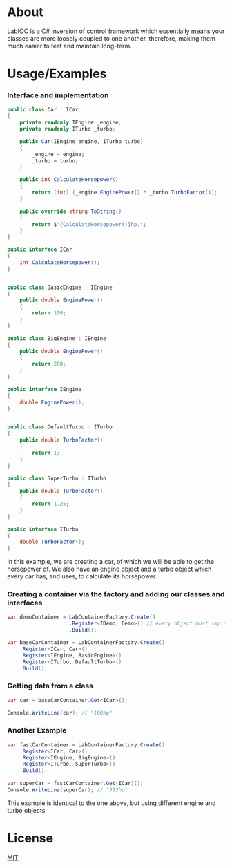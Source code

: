 # About
 LabIOC is a C# inversion of control framework which essentially means your classes 
 are more loosely coupled to one another, therefore, making them much easier to 
 test and maintain long-term.

# Usage/Examples

### Interface and implementation
```c#
public class Car : ICar
{
    private readonly IEngine _engine;
    private readonly ITurbo _turbo;

    public Car(IEngine engine, ITurbo turbo)
    {
        _engine = engine;
        _turbo = turbo;
    }

    public int CalculateHorsepower()
    {
        return (int) (_engine.EnginePower() * _turbo.TurboFactor());
    }

    public override string ToString()
    {
        return $"{CalculateHorsepower()}hp.";
    }
}

public interface ICar
{
    int CalculateHorsepower();
}


public class BasicEngine : IEngine
{
    public double EnginePower()
    {
        return 100;
    }
}

public class BigEngine : IEngine
{
    public double EnginePower()
    {
        return 200;
    }
}

public interface IEngine
{
    double EnginePower();
}


public class DefaultTurbo : ITurbo
{
    public double TurboFactor()
    {
        return 1;
    }
}

public class SuperTurbo : ITurbo
{
    public double TurboFactor()
    {
        return 1.25;
    }
}

public interface ITurbo
{
    double TurboFactor();
}
```
In this example, we are creating a car, of which we will be able to get the horsepower of.
We also have an engine object and a turbo object which every car has, and uses, to calculate
its horsepower. 

### Creating a container via the factory and adding our classes and interfaces 
```c#
var demoContainer = LabContainerFactory.Create()
                    .Register<IDemo, Demo>() // every object must implement an interface
                    .Build();

var baseCarContainer = LabContainerFactory.Create()
    .Register<ICar, Car>()
    .Register<IEngine, BasicEngine>()
    .Register<ITurbo, DefaultTurbo>()
    .Build();
```

### Getting data from a class
```c#
var car = baseCarContainer.Get<ICar>();

Console.WriteLine(car); // "100hp"
```

### Another Example
```c#
var fastCarContainer = LabContainerFactory.Create()
    .Register<ICar, Car>()
    .Register<IEngine, BigEngine>()
    .Register<ITurbo, SuperTurbo>()
    .Build();
    
var superCar = fastCarContainer.Get(ICar)();
Console.WriteLine(superCar); // "312hp"
```
This example is identical to the one above, but using different engine and turbo objects.

# License
[ MIT ](https://choosealicense.com/licenses/mit/)